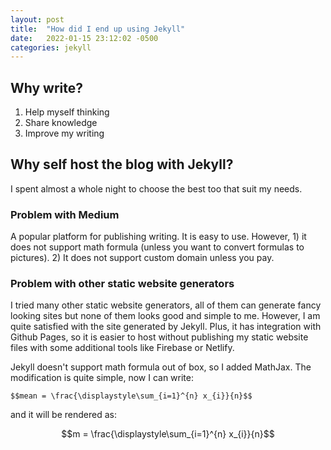 ```yaml
---
layout: post
title:  "How did I end up using Jekyll"
date:   2022-01-15 23:12:02 -0500
categories: jekyll
---
```

## Why write?
1. Help myself thinking
2. Share knowledge
3. Improve my writing

## Why self host the blog with Jekyll?
I spent almost a whole night to choose the best too that suit my needs.

### Problem with Medium

A popular platform for publishing writing. It is easy to use. However, 1) it does not support math formula (unless you want to convert formulas to pictures). 2) It does not support custom domain unless you pay.

### Problem with other static website generators

I tried many other static website generators, all of them can generate fancy looking sites but none of them looks good and simple to me. However, I am quite satisfied with the site generated by Jekyll. Plus, it has integration with Github Pages, so it is easier to host without publishing my static website files with some additional tools like Firebase or Netlify.

Jekyll doesn't support math formula out of box, so I added MathJax. The modification is quite simple, now I can write:

`$$mean = \frac{\displaystyle\sum_{i=1}^{n} x_{i}}{n}$$`

and it will be rendered as:

$$m = \frac{\displaystyle\sum_{i=1}^{n} x_{i}}{n}$$

